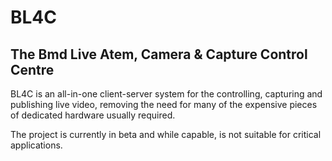 BL4C
====
The Bmd Live Atem, Camera &amp; Capture Control Centre
------------------------------------------------------
BL4C is an all-in-one client-server system for the controlling, capturing and publishing live video, removing the need for many of the expensive pieces of dedicated hardware usually required.

The project is currently in beta and while capable, is not suitable for critical applications.
